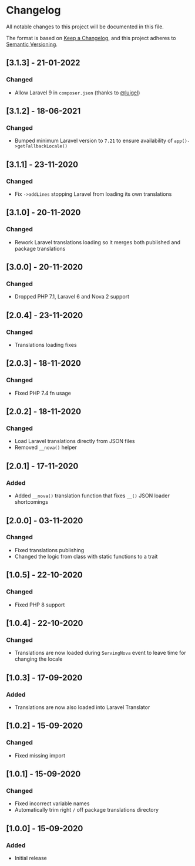 # Changelog

All notable changes to this project will be documented in this file.

The format is based on [Keep a Changelog](https://keepachangelog.com/en/1.0.0/),
and this project adheres to [Semantic Versioning](https://semver.org/spec/v2.0.0.html).

## [3.1.3] - 21-01-2022

### Changed

- Allow Laravel 9 in `composer.json` (thanks to [@luigel](https://github.com/luigel))

## [3.1.2] - 18-06-2021

### Changed

- Bumped minimum Laravel version to `7.21` to ensure availability of `app()->getFallbackLocale()`

## [3.1.1] - 23-11-2020

### Changed

- Fix `->addLines` stopping Laravel from loading its own translations

## [3.1.0] - 20-11-2020

### Changed

- Rework Laravel translations loading so it merges both published and package translations

## [3.0.0] - 20-11-2020

### Changed

- Dropped PHP 7.1, Laravel 6 and Nova 2 support

## [2.0.4] - 23-11-2020

### Changed

- Translations loading fixes

## [2.0.3] - 18-11-2020

### Changed

- Fixed PHP 7.4 fn usage

## [2.0.2] - 18-11-2020

### Changed

- Load Laravel translations directly from JSON files
- Removed `__nova()` helper

## [2.0.1] - 17-11-2020

### Added

- Added `__nova()` translation function that fixes `__()` JSON loader shortcomings

## [2.0.0] - 03-11-2020

### Changed

- Fixed translations publishing
- Changed the logic from class with static functions to a trait

## [1.0.5] - 22-10-2020

### Changed

- Fixed PHP 8 support

## [1.0.4] - 22-10-2020

### Changed

- Translations are now loaded during `ServingNova` event to leave time for changing the locale

## [1.0.3] - 17-09-2020

### Added

- Translations are now also loaded into Laravel Translator

## [1.0.2] - 15-09-2020

### Changed

- Fixed missing import

## [1.0.1] - 15-09-2020

### Changed

- Fixed incorrect variable names
- Automatically trim right `/` off package translations directory

## [1.0.0] - 15-09-2020

### Added

- Initial release
